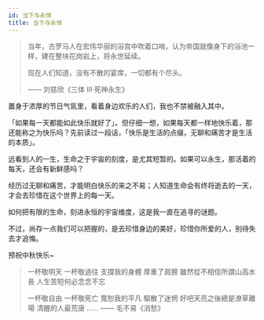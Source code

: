 ```yaml
---
id: 当下与永恒
title: 当下与永恒
---
```

> 当年，古罗马人在宏伟华丽的浴宫中吹着口哨，认为帝国就像身下的浴池一样，建在整块花岗岩上，将永世延续。
>
> 现在人们知道，没有不散的宴席，一切都有个尽头。
>
> —— 刘慈欣《三体 Ⅲ·死神永生》

置身于浓厚的节日气氛里，看着身边欢乐的人们，我也不禁被融入其中。

「如果每一天都能如此快乐就好了」。但仔细一想，如果每天都一样地快乐着，那还能称之为快乐吗？先前读过一段话，「快乐是生活的点缀，无聊和痛苦才是生活的本质」。

远看到人的一生，生命之于宇宙的刻度，是尤其短暂的。如果可以永生，那活着的每天，还会有新鲜感吗？

经历过无聊和痛苦，才能明白快乐的来之不易；人知道生命会有终将逝去的一天，才会去珍惜在这个世界上的每一天。

如何把有限的生命，刻进永恒的宇宙维度，这是我一直在追寻的谜题。

不过，尚存一点我们可以把握的，是去珍惜身边的美好，珍惜你所爱的人，别待失去才追悔。

预祝中秋快乐~

> 一杯敬明天 一杯敬過往
> 支撐我的身體 厚重了肩膀
> 雖然從不相信所謂山高水長
> 人生苦短何必念念不忘
>
> 一杯敬自由 一杯敬死亡
> 寬恕我的平凡 驅散了迷惘
> 好吧天亮之後總是潦草離場
> 清醒的人最荒唐
> ……
> —— 毛不易《消愁》
